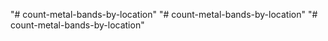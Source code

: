 "# count-metal-bands-by-location" 
"# count-metal-bands-by-location" 
"# count-metal-bands-by-location" 
